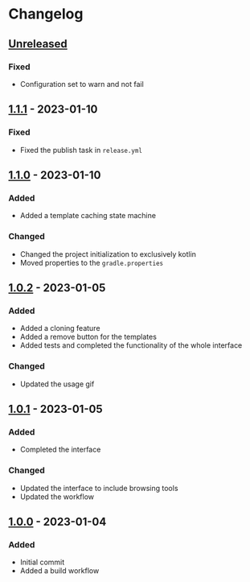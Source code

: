# Changelog

## [Unreleased]

### Fixed

- Configuration set to warn and not fail

## [1.1.1] - 2023-01-10

### Fixed
- Fixed the publish task in ```release.yml```

## [1.1.0] - 2023-01-10

### Added
- Added a template caching state machine

### Changed
- Changed the project initialization to exclusively kotlin
- Moved properties to the ```gradle.properties```

## [1.0.2] - 2023-01-05

### Added
- Added a cloning feature
- Added a remove button for the templates
- Added tests and completed the functionality of the whole interface

### Changed
- Updated the usage gif

## [1.0.1] - 2023-01-05

### Added
- Completed the interface

### Changed
- Updated the interface to include browsing tools
- Updated the workflow

## [1.0.0] - 2023-01-04

### Added
- Initial commit
- Added a build workflow

[Unreleased]: https://github.com/EricoDeMecha/Modern_Cpp_New_Project-plugin/compare/v1.1.1...HEAD
[1.1.1]: https://github.com/EricoDeMecha/Modern_Cpp_New_Project-plugin/compare/v1.1.0...v1.1.1
[1.1.0]: https://github.com/EricoDeMecha/Modern_Cpp_New_Project-plugin/compare/v1.0.2...v1.1.0
[1.0.2]: https://github.com/EricoDeMecha/Modern_Cpp_New_Project-plugin/compare/288e423b40d8ba3126d1c832852cd40364fa4c53...e0b4dc7bb19d5a2e2c1a48aa5a37b7ca75cea067
[1.0.1]: https://github.com/EricoDeMecha/Modern_Cpp_New_Project-plugin/compare/8dc54838e9c073ac0bc482120121c3150d5bd31a...16cf19114a96a2c7b2d3dfe14447ae45a2685aa8
[1.0.0]: https://github.com/EricoDeMecha/Modern_Cpp_New_Project-plugin/compare/69c45ec2e9fdb5ed05b1a58814b2fcd71914c754...835b960cc6d49fd9bb286ed4af8a693ecf53deaa
